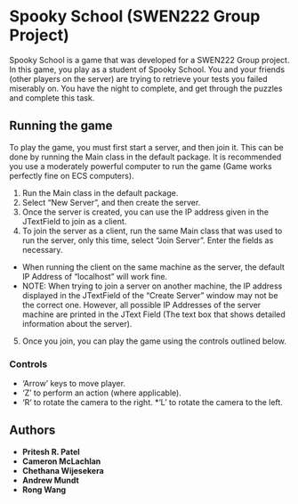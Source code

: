 # Spooky School (SWEN222 Group Project)

Spooky School is a game that was developed for a SWEN222 Group project. In this game, you play as a student of Spooky School. You and your friends (other players on the server) are trying to retrieve your tests you failed miserably on. You have the night to complete, and get through the puzzles and complete this task.

## Running the game

To play the game, you must first start a server, and then join it. This can be done by running the Main class in the default package. It is recommended you use a moderately powerful computer to run the game (Game works perfectly fine on ECS computers).

1) Run the Main class in the default package.
2) Select “New Server”, and then create the server.
3) Once the server is created, you can use the IP address given in the JTextField to join as a client.
4) To join the server as a client, run the same Main class that was used to run the server, only this time, select “Join Server”. Enter the fields as necessary.
- When running the client on the same machine as the server, the default IP Address of “localhost” will work fine.
- NOTE: When trying to join a server on another machine, the IP address displayed in the JTextField of the “Create Server” window may not be the correct one. However, all possible IP Addresses of the server machine are printed in the JText Field (The text box that shows detailed information about the server).
5) Once you join, you can play the game using the controls outlined below.

### Controls

* ‘Arrow’ keys to move player.
* ‘Z’ to perform an action (where applicable).
* ‘R‘ to rotate the camera to the right.
*‘L’ to rotate the camera to the left.

## Authors

* **Pritesh R. Patel**
* **Cameron McLachlan**
* **Chethana Wijesekera**
* **Andrew Mundt**
* **Rong Wang**